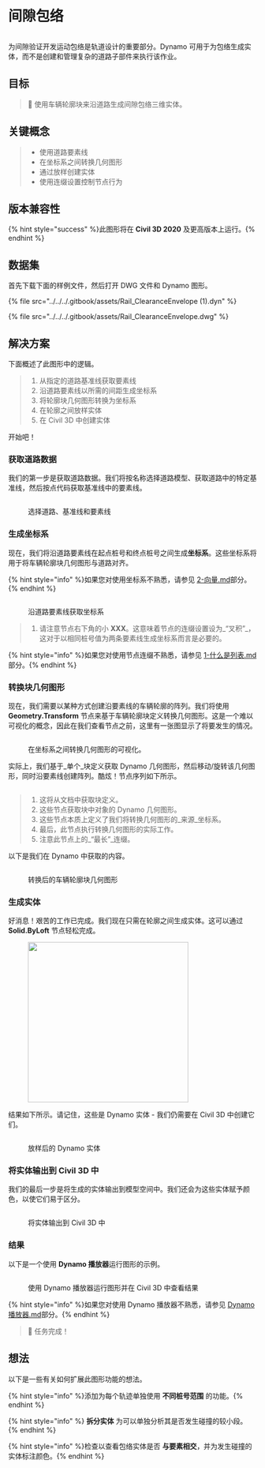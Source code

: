 # 间隙包络

<figure><img src="../../../.gitbook/assets/Rail_ClearanceEnvelope_Player.gif" alt=""><figcaption></figcaption></figure>

为间隙验证开发运动包络是轨道设计的重要部分。Dynamo 可用于为包络生成实体，而不是创建和管理复杂的道路子部件来执行该作业。

## 目标

> :dart: 使用车辆轮廓块来沿道路生成间隙包络三维实体。

## 关键概念

> * 使用道路要素线
> * 在坐标系之间转换几何图形
> * 通过放样创建实体
> * 使用连缀设置控制节点行为

## 版本兼容性

{% hint style="success" %}此图形将在 **Civil 3D 2020** 及更高版本上运行。{% endhint %}

## 数据集

首先下载下面的样例文件，然后打开 DWG 文件和 Dynamo 图形。

{% file src="../../../.gitbook/assets/Rail_ClearanceEnvelope (1).dyn" %}

{% file src="../../../.gitbook/assets/Rail_ClearanceEnvelope.dwg" %}

## 解决方案

下面概述了此图形中的逻辑。

> 1. 从指定的道路基准线获取要素线
> 2. 沿道路要素线以所需的间距生成坐标系
> 3. 将轮廓块几何图形转换为坐标系
> 4. 在轮廓之间放样实体
> 5. 在 Civil 3D 中创建实体

开始吧！

### 获取道路数据

我们的第一步是获取道路数据。我们将按名称选择道路模型、获取道路中的特定基准线，然后按点代码获取基准线中的要素线。

<figure><img src="../../../.gitbook/assets/Rail_ClearanceEnvelope_GetCorridorData.png" alt=""><figcaption><p>选择道路、基准线和要素线</p></figcaption></figure>

### 生成坐标系

现在，我们将沿道路要素线在起点桩号和终点桩号之间生成**坐标系**。这些坐标系将用于将车辆轮廓块几何图形与道路对齐。

{% hint style="info" %}如果您对使用坐标系不熟悉，请参见 [2-向量.md](../../../5\_essential\_nodes\_and\_concepts/5-2\_geometry-for-computational-design/2-vectors.md "mention")部分。{% endhint %}

<figure><img src="../../../.gitbook/assets/Rail_ClearanceEnvelope_CreateCoordinateSystems.png" alt=""><figcaption><p>沿道路要素线获取坐标系</p></figcaption></figure>

> 1. 请注意节点右下角的小 **XXX**。这意味着节点的连缀设置设为_“叉积”_，这对于以相同桩号值为两条要素线生成坐标系而言是必要的。

{% hint style="info" %}如果您对使用节点连缀不熟悉，请参见 [1-什么是列表.md](../../../5\_essential\_nodes\_and\_concepts/5-4\_designing-with-lists/1-whats-a-list.md "mention")部分。{% endhint %}

### 转换块几何图形

现在，我们需要以某种方式创建沿要素线的车辆轮廓的阵列。我们将使用 **Geometry.Transform** 节点来基于车辆轮廓块定义转换几何图形。这是一个难以可视化的概念，因此在我们查看节点之前，这里有一张图显示了将要发生的情况。

<figure><img src="../../../.gitbook/assets/Rail_ClearanceEnvelope_TransformAnimation.gif" alt=""><figcaption><p>在坐标系之间转换几何图形的可视化。</p></figcaption></figure>

实际上，我们基于_单个_块定义获取 Dynamo 几何图形，然后移动/旋转该几何图形，同时沿要素线创建阵列。酷炫！节点序列如下所示。

<figure><img src="../../../.gitbook/assets/Rail_ClearanceEnvelope_Transform.png" alt=""><figcaption></figcaption></figure>

> 1. 这将从文档中获取块定义。
> 2. 这些节点获取块中对象的 Dynamo 几何图形。
> 3. 这些节点本质上定义了我们将转换几何图形的_来源_坐标系。
> 4. 最后，此节点执行转换几何图形的实际工作。
> 5. 注意此节点上的_“最长”_连缀。

以下是我们在 Dynamo 中获取的内容。

<figure><img src="../../../.gitbook/assets/Rail_ClearanceEnvelope_Dynamo_Profiles.png" alt=""><figcaption><p>转换后的车辆轮廓块几何图形</p></figcaption></figure>

### 生成实体

好消息！艰苦的工作已完成。我们现在只需在轮廓之间生成实体。这可以通过 **Solid.ByLoft** 节点轻松完成。

<figure><img src="../../../.gitbook/assets/Rail_PlaceTies_SolidByLoft.png" alt="" width="325"><figcaption></figcaption></figure>

结果如下所示。请记住，这些是 Dynamo 实体 - 我们仍需要在 Civil 3D 中创建它们。

<figure><img src="../../../.gitbook/assets/Rail_ClearanceEnvelope_Dynamo_Solids.png" alt=""><figcaption><p>放样后的 Dynamo 实体</p></figcaption></figure>

### 将实体输出到 Civil 3D 中

我们的最后一步是将生成的实体输出到模型空间中。我们还会为这些实体赋予颜色，以使它们易于区分。

<figure><img src="../../../.gitbook/assets/Rail_ClearanceEnvelope_SolidsToC3D.png" alt=""><figcaption><p>将实体输出到 Civil 3D 中</p></figcaption></figure>

### 结果

以下是一个使用 **Dynamo 播放器**运行图形的示例。

<figure><img src="../../../.gitbook/assets/Rail_ClearanceEnvelope_Player.gif" alt=""><figcaption><p>使用 Dynamo 播放器运行图形并在 Civil 3D 中查看结果</p></figcaption></figure>

{% hint style="info" %}如果您对使用 Dynamo 播放器不熟悉，请参见 [Dynamo 播放器.md](../../dynamo-player.md "mention")部分。{% endhint %}

> :tada: 任务完成！

## 想法

以下是一些有关如何扩展此图形功能的想法。

{% hint style="info" %}添加为每个轨迹单独使用 **不同桩号范围** 的功能。{% endhint %}

{% hint style="info" %} **拆分实体** 为可以单独分析其是否发生碰撞的较小段。{% endhint %}

{% hint style="info" %}检查以查看包络实体是否 **与要素相交**，并为发生碰撞的实体标注颜色。{% endhint %}
